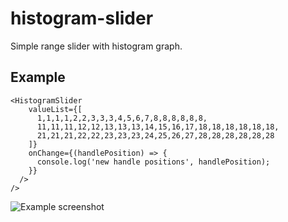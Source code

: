 # histogram-slider

Simple range slider with histogram graph.

## Example
```
<HistogramSlider
    valueList={[
      1,1,1,1,2,2,3,3,3,4,5,6,7,8,8,8,8,8,8,
      11,11,11,12,12,13,13,13,14,15,16,17,18,18,18,18,18,18,
      21,21,21,22,22,23,23,23,24,25,26,27,28,28,28,28,28,28
    ]}
    onChange={(handlePosition) => {
      console.log('new handle positions', handlePosition);
    }}
  />
/>
```

![Example screenshot](https://i.imgur.com/YaDbZ2r.png)
